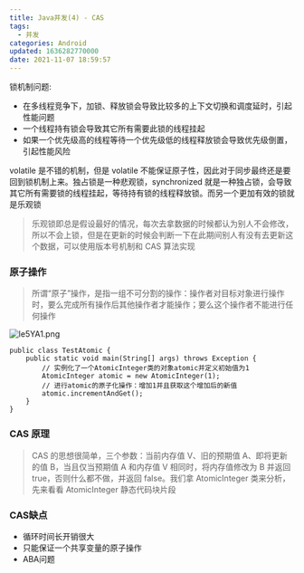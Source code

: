 ```yaml
---
title: Java并发(4) - CAS
tags:
  - 并发
categories: Android
updated: 1636282770000
date: 2021-11-07 18:59:57
---
```



锁机制问题:
- 在多线程竞争下，加锁、释放锁会导致比较多的上下文切换和调度延时，引起性能问题
- 一个线程持有锁会导致其它所有需要此锁的线程挂起
- 如果一个优先级高的线程等待一个优先级低的线程释放锁会导致优先级倒置，引起性能风险

volatile 是不错的机制，但是 volatile 不能保证原子性，因此对于同步最终还是要回到锁机制上来。独占锁是一种悲观锁，synchronized 就是一种独占锁，会导致其它所有需要锁的线程挂起，等待持有锁的线程释放锁。而另一个更加有效的锁就是乐观锁

> 乐观锁即总是假设最好的情况，每次去拿数据的时候都认为别人不会修改，所以不会上锁，但是在更新的时候会判断一下在此期间别人有没有去更新这个数据，可以使用版本号机制和 CAS 算法实现
<!-- more -->

### 原子操作

> 所谓“原子”操作，是指一组不可分割的操作：操作者对目标对象进行操作时，要么完成所有操作后其他操作者才能操作；要么这个操作者不能进行任何操作



![Ie5YA1.png](https://z3.ax1x.com/2021/11/04/Ie5YA1.png)

```
public class TestAtomic {
    public static void main(String[] args) throws Exception {
        // 实例化了一个AtomicInteger类的对象atomic并定义初始值为1
        AtomicInteger atomic = new AtomicInteger(1);
        // 进行atomic的原子化操作：增加1并且获取这个增加后的新值
        atomic.incrementAndGet();
    }
}
```

### CAS 原理

> CAS 的思想很简单，三个参数：当前内存值 V、旧的预期值 A、即将更新的值 B，当且仅当预期值 A 和内存值 V 相同时，将内存值修改为 B 并返回 true，否则什么都不做，并返回 false。我们拿 AtomicInteger 类来分析，先来看看 AtomicInteger 静态代码块片段


### CAS缺点

- 循环时间长开销很大
- 只能保证一个共享变量的原子操作
- ABA问题
